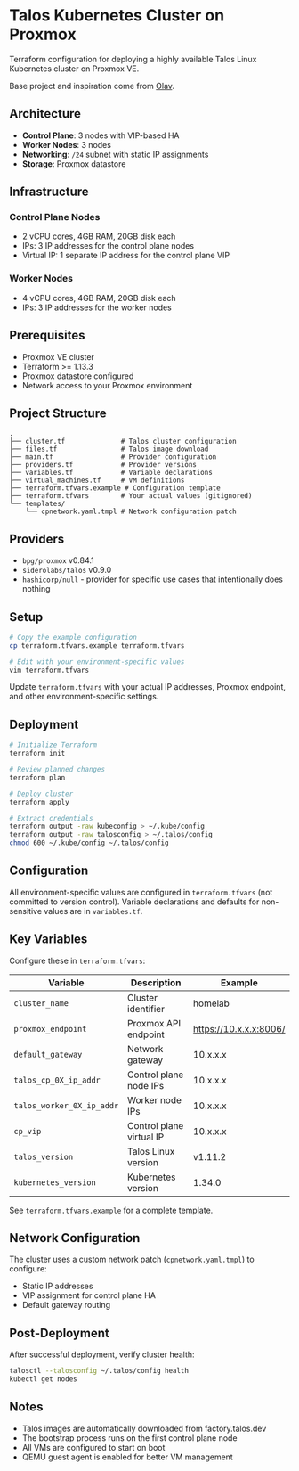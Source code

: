 # Talos Kubernetes Cluster on Proxmox

Terraform configuration for deploying a highly available Talos Linux Kubernetes cluster on Proxmox VE.

Base project and inspiration come from [Olav](https://olav.ninja/deploying-kubernetes-cluster-on-proxmox-part-1).

## Architecture

- **Control Plane**: 3 nodes with VIP-based HA
- **Worker Nodes**: 3 nodes
- **Networking**: `/24` subnet with static IP assignments
- **Storage**: Proxmox datastore

## Infrastructure

### Control Plane Nodes
- 2 vCPU cores, 4GB RAM, 20GB disk each
- IPs: 3 IP addresses for the control plane nodes
- Virtual IP: 1 separate IP address for the control plane VIP

### Worker Nodes
- 4 vCPU cores, 4GB RAM, 20GB disk each
- IPs: 3 IP addresses for the worker nodes

## Prerequisites

- Proxmox VE cluster
- Terraform >= 1.13.3
- Proxmox datastore configured
- Network access to your Proxmox environment

## Project Structure

```
.
├── cluster.tf              # Talos cluster configuration
├── files.tf                # Talos image download
├── main.tf                 # Provider configuration
├── providers.tf            # Provider versions
├── variables.tf            # Variable declarations
├── virtual_machines.tf     # VM definitions
├── terraform.tfvars.example # Configuration template
├── terraform.tfvars        # Your actual values (gitignored)
└── templates/
    └── cpnetwork.yaml.tmpl # Network configuration patch
```

## Providers

- `bpg/proxmox` v0.84.1
- `siderolabs/talos` v0.9.0
- `hashicorp/null` - provider for specific use cases that intentionally does nothing

## Setup

```bash
# Copy the example configuration
cp terraform.tfvars.example terraform.tfvars

# Edit with your environment-specific values
vim terraform.tfvars
```

Update `terraform.tfvars` with your actual IP addresses, Proxmox endpoint, and other environment-specific settings.

## Deployment

```bash
# Initialize Terraform
terraform init

# Review planned changes
terraform plan

# Deploy cluster
terraform apply

# Extract credentials
terraform output -raw kubeconfig > ~/.kube/config
terraform output -raw talosconfig > ~/.talos/config
chmod 600 ~/.kube/config ~/.talos/config
```

## Configuration

All environment-specific values are configured in `terraform.tfvars` (not committed to version control). Variable declarations and defaults for non-sensitive values are in `variables.tf`.

## Key Variables

Configure these in `terraform.tfvars`:

| Variable | Description | Example |
|----------|-------------|---------|
| `cluster_name` | Cluster identifier | homelab |
| `proxmox_endpoint` | Proxmox API endpoint | https://10.x.x.x:8006/ |
| `default_gateway` | Network gateway | 10.x.x.x |
| `talos_cp_0X_ip_addr` | Control plane node IPs | 10.x.x.x |
| `talos_worker_0X_ip_addr` | Worker node IPs | 10.x.x.x |
| `cp_vip` | Control plane virtual IP | 10.x.x.x |
| `talos_version` | Talos Linux version | v1.11.2 |
| `kubernetes_version` | Kubernetes version | 1.34.0 |

See `terraform.tfvars.example` for a complete template.

## Network Configuration

The cluster uses a custom network patch (`cpnetwork.yaml.tmpl`) to configure:
- Static IP addresses
- VIP assignment for control plane HA
- Default gateway routing

## Post-Deployment

After successful deployment, verify cluster health:

```bash
talosctl --talosconfig ~/.talos/config health
kubectl get nodes
```

## Notes

- Talos images are automatically downloaded from factory.talos.dev
- The bootstrap process runs on the first control plane node
- All VMs are configured to start on boot
- QEMU guest agent is enabled for better VM management